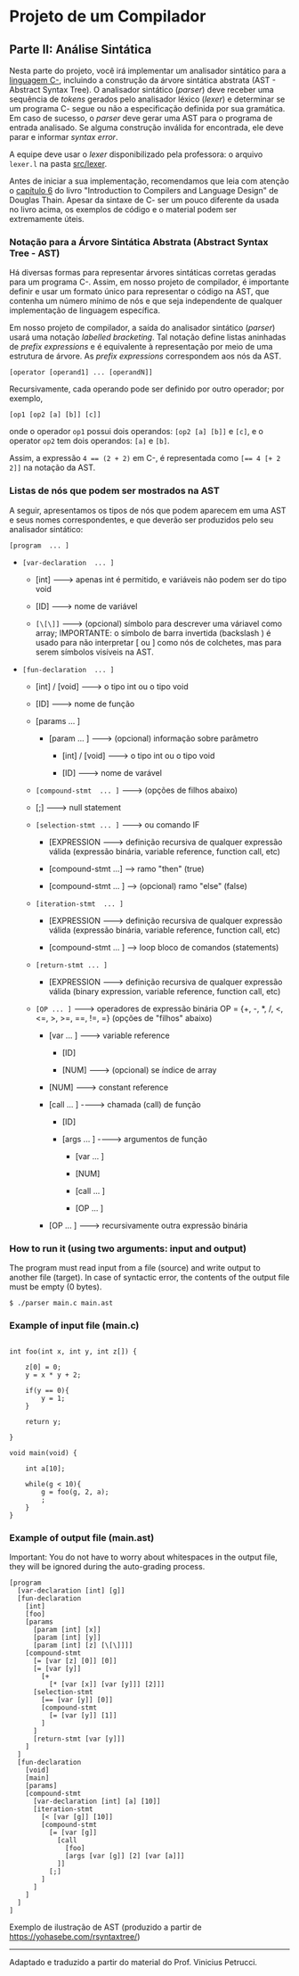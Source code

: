 # Projeto de um Compilador

## Parte II: Análise Sintática

Nesta parte do projeto, você irá implementar um analisador sintático para a [linguagem C-](../../language/README.md), incluindo a construção da árvore sintática abstrata (AST - Abstract Syntax Tree).
O analisador sintático (_parser_) deve receber uma sequência de _tokens_ gerados pelo analisador léxico (_lexer_) e determinar se um programa C- segue ou não a especificação definida por sua gramática.
Em caso de sucesso, o _parser_ deve gerar uma AST para o programa de entrada analisado.
Se alguma construção inválida for encontrada, ele deve parar e informar _syntax error_.

A equipe deve usar o _lexer_ disponibilizado pela professora: o arquivo ```lexer.l``` na pasta [src/lexer](../../../src/lexer/lexer.l).

Antes de iniciar a sua implementação, 
recomendamos que leia com atenção o [capítulo 6](../../resources/chapter6.pdf) 
do livro "Introduction to Compilers and Language Design" de Douglas Thain. 
Apesar da sintaxe de C- ser um pouco diferente da usada no livro acima, 
os exemplos de código e o material podem ser extremamente úteis.

### Notação para a Árvore Sintática Abstrata (Abstract Syntax Tree - AST)

Há diversas formas para representar árvores sintáticas corretas geradas para um programa C-. 
Assim, em nosso projeto de compilador, é importante definir e usar um formato único para representar
o código na AST, que contenha um número mínimo de nós e que seja independente de qualquer implementação de linguagem específica.

Em nosso projeto de compilador, a saída do analisador sintático (_parser_) usará uma notação _labelled bracketing_. 
Tal notação define listas aninhadas de _prefix expressions_ e é equivalente à representação
por meio de uma estrutura de árvore. As _prefix expressions_ correspondem aos nós da AST.

```
[operator [operand1] ... [operandN]]
```

Recursivamente, cada operando pode ser definido por outro operador; por exemplo,
```
[op1 [op2 [a] [b]] [c]]
```
onde o operador ```op1``` possui dois operandos: ```[op2 [a] [b]]``` e ```[c]```,  e o operator ```op2``` tem dois operandos: ```[a]``` e ```[b]```. 

Assim, a expressão ```4 == (2 + 2)``` em C-, 
é representada como ```[== 4 [+ 2 2]]``` na notação da AST.

### Listas de nós que podem ser mostrados na AST

A seguir, apresentamos os tipos de nós que podem aparecem em uma AST e seus nomes correspondentes, e que deverão ser produzidos pelo seu analisador sintático:  

```[program  ... ]```

* ```[var-declaration  ... ]```

   * [int]                ---> apenas int é permitido, e variáveis não podem ser do tipo void

   * [ID]                 ---> nome de variável

   * ```[\[\]]```               ---> (opcional) símbolo para descrever uma váriavel como array; IMPORTANTE: o símbolo de barra invertida (backslash \) é usado para não interpretar [ ou ] como nós de colchetes, mas para serem símbolos visíveis na AST.

* ```[fun-declaration  ... ]```

   * [int] / [void]       ---> o tipo int ou o tipo void 

   * [ID]                 ---> nome de função

   * [params  ...  ]

      * [param  ... ]        ---> (opcional) informação sobre parâmetro

         * [int] / [void]       ---> o tipo int ou o tipo void

         * [ID]                 ---> nome de varável

   * ```[compound-stmt  ... ]```     ---> (opções de filhos abaixo)

   - [;]                       ---> null statement

   - ```[selection-stmt ... ]```     ---> ou comando IF 

      * [EXPRESSION               ---> definição recursiva de qualquer expressão válida (expressão binária, variable reference, function call, etc)

      * [compound-stmt  ...]       --> ramo "then" (true) 

      * [compound-stmt  ... ]      --> (opcional) ramo "else" (false) 

   - ```[iteration-stmt  ... ]```

      * [EXPRESSION                 ---> definição recursiva de qualquer expressão válida (expressão binária, variable reference, function call, etc)

      * [compound-stmt ... ]        --> loop bloco de comandos (statements)

   - ```[return-stmt ... ]```

      * [EXPRESSION                     ---> definição recursiva de qualquer expressão válida (binary expression, variable reference, function call, etc)

    - ```[OP ... ]```                      ---> operadores de expressão binária OP = {+, -, *, /, <, <=, >, >=, ==, !=, =}                             (opções de "filhos" abaixo)

      * [var  ... ]               ---> variable reference

         * [ID]

         * [NUM]     ---> (opcional) se índice de array 

      * [NUM]               ---> constant reference

      * [call  ... ]        ----> chamada (call) de função

         * [ID]

         * [args ... ]         ----> argumentos de função

            * [var ... ]   

            * [NUM]      

            * [call ... ]   

            * [OP ... ]   

      * [OP ... ]              ---> recursivamente outra expressão binária


### How to run it (using two arguments: input and output)

The program must read input from a file (source) and write output to another file (target). In case of syntactic error, the contents of the output file must be empty (0 bytes).

```$ ./parser main.c main.ast```

### Example of input file (main.c)

```int g;

int foo(int x, int y, int z[]) {

    z[0] = 0;
    y = x * y + 2;

    if(y == 0){
        y = 1;
    }

    return y;

}

void main(void) {

    int a[10];

    while(g < 10){
        g = foo(g, 2, a);
        ;
    }
}
```

### Example of output file (main.ast)

Important: You do not have to worry about whitespaces in the output file, they will be ignored during the auto-grading process.

```
[program 
  [var-declaration [int] [g]]
  [fun-declaration 
    [int]
    [foo] 
    [params 
      [param [int] [x]] 
      [param [int] [y]] 
      [param [int] [z] [\[\]]]]
    [compound-stmt 
      [= [var [z] [0]] [0]]
      [= [var [y]] 
        [+ 
          [* [var [x]] [var [y]]] [2]]]
      [selection-stmt 
        [== [var [y]] [0]]
        [compound-stmt 
          [= [var [y]] [1]]
        ]
      ]
      [return-stmt [var [y]]]
    ]
  ]
  [fun-declaration 
    [void]
    [main]
    [params]
    [compound-stmt 
      [var-declaration [int] [a] [10]]
      [iteration-stmt 
        [< [var [g]] [10]]
        [compound-stmt 
          [= [var [g]] 
            [call
              [foo]
              [args [var [g]] [2] [var [a]]]
            ]]
          [;]
        ]
      ]
    ]
  ]
]
```

Exemplo de ilustração de AST (produzido a partir de https://yohasebe.com/rsyntaxtree/)

--------
Adaptado e traduzido a partir do material do Prof. Vinicius Petrucci.


